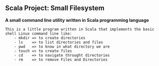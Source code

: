 ## **Scala Project: Small Filesystem**

**A small command line utility written in Scala programming language**

````
This is a little program written in Scala that implements the basic shell Linux command line like:
    - mkdir => to create directories
    - ls    => to list directories and files
    - pwd   => to know in what directory we are
    - touch => to create files
    - cd    => to navigate throught directories
    - rm    => to remove Files and Directories
````
